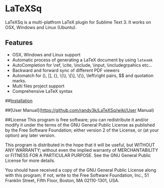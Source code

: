 LaTeXSq
=================

LaTeXSq is a multi-platfrom LaTeX plugin for Sublime Text 3. It works on OSX, Windows and Linux (Ubuntu).

## Features
* OSX, Windows and Linux support
* Automatic process of generating a LaTeX document by using `latexmk`
* AutoCompletion for \ref, \cite, \include, \input, \includegrpahics etc...
* Backward and forward sync of different PDF viewers
* Automatch for (), [], {}, &#92;(&#92;), &#92;[&#92;], &#92;{&#92;}, \left\right pairs, $$ and quotation marks.
* Multi files project support
* Comprehensive LaTeX syntax

##[Installation](https://github.com/randy3k/LaTeXSq/wiki/Installation)

##[User Manual](https://github.com/randy3k/LaTeXSq/wiki/User Manual)

##License
This program is free software; you can redistribute it and/or
modify it under the terms of the GNU General Public License
as published by the Free Software Foundation; either version 2
of the License, or (at your option) any later version.

This program is distributed in the hope that it will be useful,
but WITHOUT ANY WARRANTY; without even the implied warranty of
MERCHANTABILITY or FITNESS FOR A PARTICULAR PURPOSE.  See the
GNU General Public License for more details.

You should have received a copy of the GNU General Public License
along with this program; if not, write to the Free Software
Foundation, Inc., 51 Franklin Street, Fifth Floor, Boston, MA  02110-1301, USA.
